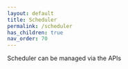 ```yaml
---
layout: default
title: Scheduler
permalink: /scheduler
has_children: true
nav_order: 70
---
```


Scheduler can be managed via the APIs